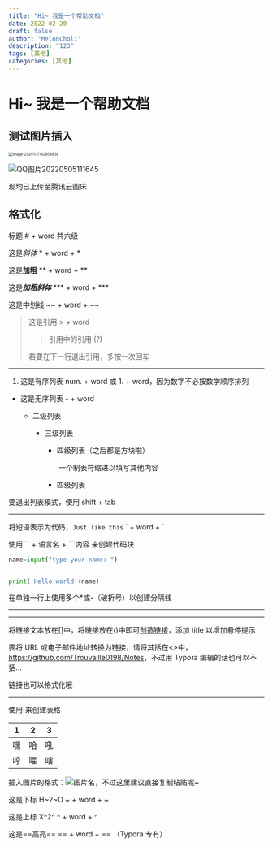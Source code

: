 ```yaml
---
title: "Hi~ 我是一个帮助文档"
date: 2022-02-20
draft: false
author: "MelonCholi"
description: "123"
tags: [其他]
categories: [其他]
---
```



# 	Hi~ 我是一个帮助文档


## 测试图片插入


<img src="http://markdown-1303167219.cos.ap-shanghai.myqcloud.com/image-20201117142654838.png" alt="image-20201117142654838" style="zoom:50%;" />


![QQ图片20220505111645](https://markdown-1303167219.cos.ap-shanghai.myqcloud.com/QQ%E5%9B%BE%E7%89%8720220505111645.jpg)


现均已上传至腾讯云图床


## 格式化


标题	# + word	共六级


这是*斜体*	* + word + *


这是**加粗**	** + word + **


这是***加粗斜体***	\*\*\* + word + \*\*\*


这是~~中划线~~	\~\~ + word + \~\~


> 这是引用	\> + word
>
> > 引用中的引用 (?)
>
> 若要在下一行退出引用，多按一次回车


-----


1. 这是有序列表	num. + word 或 1. + word，因为数字不必按数学顺序排列


- 这是无序列表	- + word


  - 二级列表


    - 三级列表


      - 四级列表（之后都是方块啦）


        ​	一个制表符缩进以填写其他内容


      - 四级列表


要退出列表模式，使用 shift + tab


-----


将短语表示为代码，`Just like this`	\` + word + \`


使用\`\`\` + 语言名 + \`\`\`内容 来创建代码块


```py
name=input("type your name: ")


print('Hello world'+name)
```


在单独一行上使用多个*或-（破折号）以创建分隔线


********


--------------


将链接文本放在[]中，将链接放在()中即可[创造链接](www.trouvaille0198.top "A mysterious website")，添加 title 以增加悬停提示


要将 URL 或电子邮件地址转换为链接，请将其括在<>中，<https://github.com/Trouvaille0198/Notes>，不过用 Typora 编辑的话也可以不括...


链接也可以格式化哦


-----


使用|来创建表格


| 1   | 2   | 3   |
| --- | --- | --- |
| 嘿  | 哈  | 吼  |
| 哼  | 嚯  | 嗐  |


插入图片的格式：![图片名](图片路径或链接)，不过这里建议直接复制粘贴呢~


这是下标 H~2~O	\~ + word + \~


这是上标 X^2^	\^ + word + \^


这是==高亮==	\=\= + word + \=\= （Typora 专有）


<!--stackedit_data:
eyJoaXN0b3J5IjpbLTg4MjY1NzkzNl19
-->